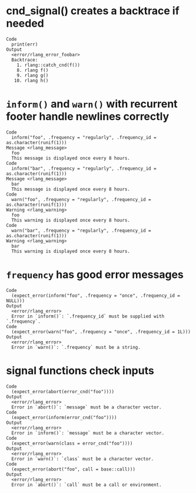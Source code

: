 # cnd_signal() creates a backtrace if needed

    Code
      print(err)
    Output
      <error/rlang_error_foobar>
      Backtrace:
        1. rlang::catch_cnd(f())
        8. rlang f()
        9. rlang g()
       10. rlang h()

# `inform()` and `warn()` with recurrent footer handle newlines correctly

    Code
      inform("foo", .frequency = "regularly", .frequency_id = as.character(runif(1)))
    Message <rlang_message>
      foo
      This message is displayed once every 8 hours.
    Code
      inform("bar", .frequency = "regularly", .frequency_id = as.character(runif(1)))
    Message <rlang_message>
      bar
      This message is displayed once every 8 hours.
    Code
      warn("foo", .frequency = "regularly", .frequency_id = as.character(runif(1)))
    Warning <rlang_warning>
      foo
      This warning is displayed once every 8 hours.
    Code
      warn("bar", .frequency = "regularly", .frequency_id = as.character(runif(1)))
    Warning <rlang_warning>
      bar
      This warning is displayed once every 8 hours.

# `frequency` has good error messages

    Code
      (expect_error(inform("foo", .frequency = "once", .frequency_id = NULL)))
    Output
      <error/rlang_error>
      Error in `inform()`: `.frequency_id` must be supplied with `.frequency`.
    Code
      (expect_error(warn("foo", .frequency = "once", .frequency_id = 1L)))
    Output
      <error/rlang_error>
      Error in `warn()`: `.frequency` must be a string.

# signal functions check inputs

    Code
      (expect_error(abort(error_cnd("foo"))))
    Output
      <error/rlang_error>
      Error in `abort()`: `message` must be a character vector.
    Code
      (expect_error(inform(error_cnd("foo"))))
    Output
      <error/rlang_error>
      Error in `inform()`: `message` must be a character vector.
    Code
      (expect_error(warn(class = error_cnd("foo"))))
    Output
      <error/rlang_error>
      Error in `warn()`: `class` must be a character vector.
    Code
      (expect_error(abort("foo", call = base::call)))
    Output
      <error/rlang_error>
      Error in `abort()`: `call` must be a call or environment.

